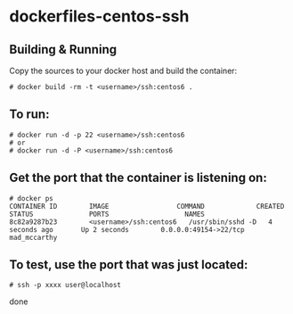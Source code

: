 dockerfiles-centos-ssh
======
Building & Running
------
Copy the sources to your docker host and build the container:

	# docker build -rm -t <username>/ssh:centos6 .
To run:
------

	# docker run -d -p 22 <username>/ssh:centos6
	# or
	# docker run -d -P <username>/ssh:centos6
Get the port that the container is listening on:
------

	# docker ps
	CONTAINER ID        IMAGE                 COMMAND             CREATED             STATUS              PORTS                   NAMES
	8c82a9287b23        <username>/ssh:centos6   /usr/sbin/sshd -D   4 seconds ago       Up 2 seconds        0.0.0.0:49154->22/tcp   mad_mccarthy        
To test, use the port that was just located:
------

	# ssh -p xxxx user@localhost

done
